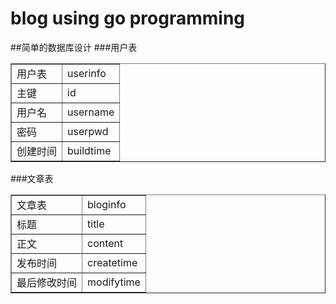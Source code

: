 blog using go programming
=======

##简单的数据库设计
###用户表
<table border="1" width="100%">
	<tr>
		<td>用户表</td><td>userinfo</td>
	</tr>
	<tr>
		<td>主键</id><td>id</td>
	</tr>
	<tr>
		<td>用户名</td><td>username</td>
	</tr>
	<tr>
		<td>密码</td><td>userpwd</td>
	</tr>
	<tr>
		<td>创建时间</td><td>buildtime</td>
	</tr>
</table> 

###文章表
<table border="1" width="100%">
	<tr>
		<td>文章表</td><td>bloginfo</td>
	</tr>
	<tr>
		<td>标题</id><td>title</td>
	</tr>
	<tr>
		<td>正文</td><td>content</td>
	</tr>
	<tr>
		<td>发布时间</td><td>createtime</td>
	</tr>
	<tr>
		<td>最后修改时间</td><td>modifytime</td>
	</tr>
</table> 

